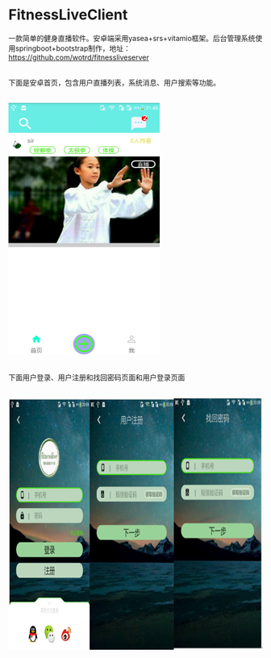 # FitnessLiveClient
一款简单的健身直播软件。安卓端采用yasea+srs+vitamio框架。后台管理系统使用springboot+bootstrap制作，地址：https://github.com/wotrd/fitnessliveserver</br></br>

下面是安卓首页，包含用户直播列表，系统消息、用户搜索等功能。</br></br>

<img width="300" height="500" src="https://github.com/wotrd/FitnessLiveClient/blob/master/app/images/a.png"/></br></br>

下面用户登录、用户注册和找回密码页面和用户登录页面</br></br>

<img width="850" height="500" src="https://github.com/wotrd/FitnessLiveClient/blob/master/app/images/b.png"/></br></br>
